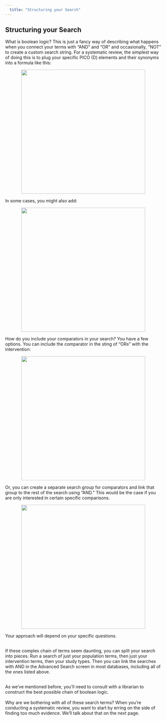 ```yaml
---
  title: "Structuring your Search"
---
```


## Structuring your Search

What is boolean logic?  This is just a fancy way of describing what happens when you connect your terms with “AND” and “OR” and occasionally, “NOT” to create a custom search string.  For a systematic review, the simplest way of doing this is to plug your specific PICO (D) elements and their synonyms into a formula like this:

<center>
<img src="{{site.baseurl}}/img/search-structure-01.PNG" width="400" >
</center>


In some cases, you might also add:

<center>
<img src="{{site.baseurl}}/img/search-structure-02.PNG" width="400" >
</center>

How do you include your comparators in your search? You have a few options. You can include the comparator in the sting of “ORs” with the intervention:

<center>
<img src="{{site.baseurl}}/img/search-structure-03.PNG" width="400" >
</center>

Or, you can create a separate search group for comparators and link that group to the rest of the search using “AND.”  This would be the case if you are only interested in certain specific comparisons.


<center>
<img src="{{site.baseurl}}/img/search-structure-04.PNG" width="400" >
</center>


Your approach will depend on your specific questions. <br><br>

If these complex chain of terms seem daunting, you can split your search into pieces.  Run a search of just your population terms, then just your intervention terms, then your study types. Then you can link the searches with AND in the Advanced Search screen in most databases, including all of the ones listed above.
 <br><br>
 
As we’ve mentioned before, you’ll need to consult with a librarian to construct the best possible chain of boolean logic. 
 <br><br>
Why are we bothering with all of these search terms? When you’re conducting a systematic review, you want to start by erring on the side of finding too much evidence. We’ll talk about that on the next page.
